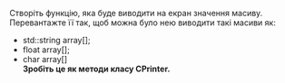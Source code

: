 Створіть функцію, яка буде виводити на екран значення масиву. Перевантажте її так, щоб можна було нею виводити такі масиви як:  

- std::string array[];  
- float array[];  
- char array[]  
**Зробіть це як методи класу СPrinter.**
